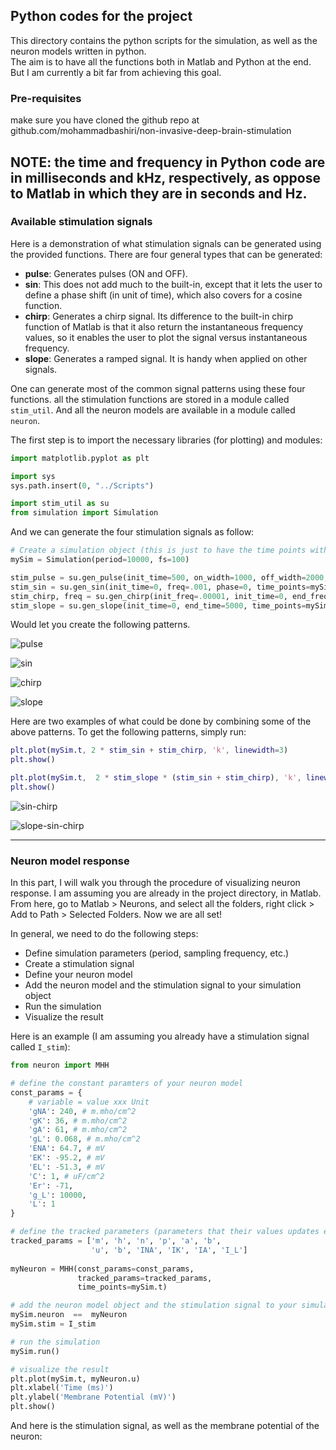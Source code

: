 ## Python codes for the project

This directory contains the python scripts for the simulation, as well as the neuron models written in python. <br>
The aim is to have all the functions both in Matlab and Python at the end. But I am currently a bit far from achieving this goal.

### Pre-requisites

make sure you have cloned the github repo at github.com/mohammadbashiri/non-invasive-deep-brain-stimulation

**NOTE: the time and frequency in Python code are in milliseconds and kHz, respectively**, as oppose to Matlab in which 
they are in seconds and Hz. 
---

### Available stimulation signals

Here is a demonstration of what stimulation signals can be generated using the provided functions.
There are four general types that can be generated:
* **pulse**: Generates pulses (ON and OFF).
* **sin**: This does not add much to the built-in, except that it lets the user to define a phase 
shift (in unit of time), which also covers for a cosine function.
* **chirp**: Generates a chirp signal. Its difference to the built-in chirp function of Matlab is 
that it also return the instantaneous frequency values, so it enables the user to plot the signal 
versus instantaneous frequency.
* **slope**: Generates a ramped signal. It is handy when applied on other signals.

One can generate most of the common signal patterns using these four functions. 
all the stimulation functions are stored in a module called `stim_util`. And all the neuron models 
are available in a module called `neuron`.

The first step is to import the necessary libraries (for plotting) and modules:

```python
import matplotlib.pyplot as plt

import sys
sys.path.insert(0, "../Scripts")

import stim_util as su
from simulation import Simulation
```

And we can generate the four stimulation signals as follow:

```python
# Create a simulation object (this is just to have the time points without having to import numpy)
mySim = Simulation(period=10000, fs=100)

stim_pulse = su.gen_pulse(init_time=500, on_width=1000, off_width=2000, time_points=mySim.t)
stim_sin = su.gen_sin(init_time=0, freq=.001, phase=0, time_points=mySim.t)
stim_chirp, freq = su.gen_chirp(init_freq=.00001, init_time=0, end_freq=.01, end_time=mySim.t[-1], time_points=mySim.t)
stim_slope = su.gen_slope(init_time=0, end_time=5000, time_points=mySim.t)
```

Would let you create the following patterns.

![pulse](https://github.com/mohammadbashiri/non-invasive-deep-brain-stimulation/blob/master/Figures/pulse.png)

![sin](https://github.com/mohammadbashiri/non-invasive-deep-brain-stimulation/blob/master/Figures/sin.png)

![chirp](https://github.com/mohammadbashiri/non-invasive-deep-brain-stimulation/blob/master/Figures/chirp.png)

![slope](https://github.com/mohammadbashiri/non-invasive-deep-brain-stimulation/blob/master/Figures/slope.png)

Here are two examples of what could be done by combining some of the above patterns.
To get the following patterns, simply run:

```matlab
plt.plot(mySim.t, 2 * stim_sin + stim_chirp, 'k', linewidth=3)
plt.show()

plt.plot(mySim.t,  2 * stim_slope * (stim_sin + stim_chirp), 'k', linewidth=3)
plt.show()
```

![sin-chirp](https://github.com/mohammadbashiri/non-invasive-deep-brain-stimulation/blob/master/Figures/sin-chirp.png)

![slope-sin-chirp](https://github.com/mohammadbashiri/non-invasive-deep-brain-stimulation/blob/master/Figures/slope-sin-chirp.png)

---

### Neuron model response

In this part, I will walk you through the procedure of  visualizing neuron response. I am assuming 
you are already in the project directory, in Matlab. From here, go to Matlab > Neurons, and select 
all the folders, right click > Add to Path > Selected Folders. Now we are all set!

In general, we need to do the following steps:
* Define simulation parameters (period, sampling frequency, etc.)
* Create a stimulation signal
* Define your neuron model
* Add the neuron model and the stimulation signal to your simulation object
* Run the simulation
* Visualize the result

Here is an example (I am assuming you already have a stimulation signal called `I_stim`):

```python
from neuron import MHH

# define the constant paramters of your neuron model
const_params = {
    # variable = value xxx Unit
    'gNA': 240, # m.mho/cm^2
    'gK': 36, # m.mho/cm^2
    'gA': 61, # m.mho/cm^2
    'gL': 0.068, # m.mho/cm^2
    'ENA': 64.7, # mV
    'EK': -95.2, # mV
    'EL': -51.3, # mV
    'C': 1, # uF/cm^2
    'Er': -71,
    'g_L': 10000,
    'L': 1
}

# define the tracked parameters (parameters that their values updates every iteration) of your neuron model.
tracked_params = ['m', 'h', 'n', 'p', 'a', 'b', 
                  'u', 'b', 'INA', 'IK', 'IA', 'I_L']
                  
myNeuron = MHH(const_params=const_params,
               tracked_params=tracked_params,
               time_points=mySim.t)

# add the neuron model object and the stimulation signal to your simulation obejct
mySim.neuron  ==  myNeuron
mySim.stim = I_stim

# run the simulation
mySim.run()

# visualize the result
plt.plot(mySim.t, myNeuron.u)
plt.xlabel('Time (ms)')
plt.ylabel('Membrane Potential (mV)')
plt.show()
```

And here is the stimulation signal, as well as the membrane potential of the neuron: